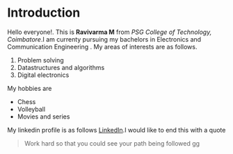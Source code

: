 # Introduction

Hello everyone!. This is **Ravivarma M** from *PSG College of Technology, Coimbatore*.I am currenty pursuing my bachelors in Electronics and Communication Engineering . My areas of interests are as follows.
1. Problem solving
2. Datastructures and algorithms
3. Digital electronics

My hobbies are 
- Chess
- Volleyball
- Movies and series

My linkedin profile is as follows [LinkedIn](https://www.linkedin.com/in/ravivarma-m-99b2a8190/).I would like to end this with a quote

> Work hard so that you could see your path being followed
gg
